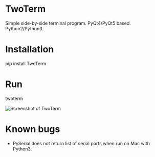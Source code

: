 # TwoTerm
Simple side-by-side terminal program. PyQt4/PyQt5 based. Python2/Python3.

# Installation
pip install TwoTerm

# Run
twoterm

![Screenshot of TwoTerm](docs/images/TwoTerm.png)

# Known bugs
* PySerial does not return list of serial ports when run on Mac with Python3.
